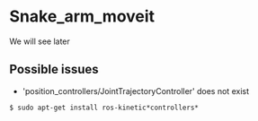 # Snake_arm_moveit
We will see later

## Possible issues

* 'position_controllers/JointTrajectoryController' does not exist
```
$ sudo apt-get install ros-kinetic*controllers*
```
